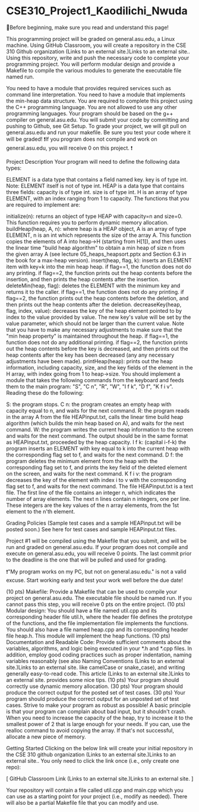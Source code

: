 # CSE310_Project1_Kaodilichi_Nwuda

🛑Before beginning, make sure you read and understand this page!

This programming project will be graded on general.asu.edu, a Linux machine. Using GitHub Classroom, you will create a repository in the CSE 310 Github organization (Links to an external site.)Links to an external site.. Using this repository, write and push the necessary code to complete your programming project. You will perform modular design and provide a Makefile to compile the various modules to generate the executable file named run.

You need to have a module that provides required services such as command line interpretation.
You need to have a module that implements the min-heap data structure.
You are required to complete this project using the C++ programming language.
You are not allowed to use any other programming languages.
Your program should be based on the g++ compiler on general.asu.edu.
You will submit your code by committing and pushing to Github, see Git Setup.
To grade your project, we will git pull on general.asu.edu and run your makefile.
Be sure you test your code where it will be graded!
❗️If you program does not compile and work on general.asu.edu, you will receive 0 on this project. ❗️
 

Project Description
Your program will need to define the following data types:

ELEMENT is a data type that contains a field named key.
key is of type int.
Note: ELEMENT itself is not of type int.
HEAP is a data type that contains three fields:
capacity is of type int.
size is of type int.
H is an array of type ELEMENT, with an index ranging from 1 to capacity.
The functions that you are required to implement are:

initialize(n): returns an object of type HEAP with capacity=n and size=0.
This function requires you to perform dynamic memory allocation.
buildHeap(heap, A, n): where heap is a HEAP object, A is an array of type ELEMENT, n is an int which represents the size of the array A.
This function copies the elements of A into heap→H (starting from H[1]), and then uses the linear time "build heap algorithm" to obtain a min heap of size n from the given array A (see lecture 05_heaps_heapsort.pptx and Section 6.3 in the book for a max-heap version).
insert(heap, flag, k): inserts an ELEMENT item with key=k into the min heap heap.
if flag==1, the function does not do any printing.
if flag==2, the function prints out the heap contents before the insertion, and then prints the heap contents after the insertion.
deleteMin(heap, flag): deletes the ELEMENT with the minimum key and returns it to the caller.
if flag==1, the function does not do any printing.
if flag==2, the function prints out the heap contents before the deletion, and then prints out the heap contents after the deletion.
decreaseKey(heap, flag, index, value): decreases the key of the heap element pointed to by index to the value provided by value.
The new key's value will be set by the value parameter, which should not be larger than the current value.
Note that you have to make any necessary adjustments to make sure that the "min heap property" is maintained throughout the heap.
if flag==1, the function does not do any additional printing.
if flag==2, the function prints out the heap contents before the key is decreased, and then prints out the heap contents after the key has been decreased (any any necessary adjustments have been made).
printHeap(heap): prints out the heap information, including capacity, size, and the key fields of the element in the H array, with index going from 1 to heap→size.
You should implement a module that takes the following commands from the keyboard and feeds them to the main program: "S", "C n", "R", "W", "I f k", "D f", "K f i v". Reading these do the following:

S: the program stops.
C n: the program creates an empty heap with capacity equal to n, and waits for the next command.
R: the program reads in the array A from the file HEAPinput.txt, calls the linear time build heap algorithm (which builds the min heap based on A), and waits for the next command.
W: the program writes the current heap information to the screen and waits for the next command. The output should be in the same format as HEAPinput.txt, proceeded by the heap capacity.
I f k: (capital i-f-k) the program inserts an ELEMENT with key equal to k into the current heap with the corresponding flag set to f, and waits for the next command.
D f: the program deletes the minimum element from the heap with the corresponding flag set to f, and prints the key field of the deleted element on the screen, and waits for the next command.
K f i v: the program decreases the key of the element with index i to v with the corresponding flag set to f, and waits for the next command.
The file HEAPinput.txt is a text file. The first line of the file contains an integer n, which indicates the number of array elements. The next n lines contain n integers, one per line. These integers are the key values of the n array elements, from the 1st element to the n'th element.

 

Grading Policies
(Sample test cases and a sample HEAPinput.txt will be posted soon.) See here for test cases and sample HEAPinput.txt files.

Project #1 will be compiled using the Makefile that you submit, and will be run and graded on general.asu.edu. If your program does not compile and execute on general.asu.edu, you will receive 0 points. The last commit prior to the deadline is the one that will be pulled and used for grading.

❗️"My program works on my PC, but not on general.asu.edu." is not a valid excuse. Start working early and test your work well before the due date!

(10 pts) Makefile: Provide a Makefile that can be used to compile your project on general.asu.edu. The executable file should be named run. If you cannot pass this step, you will receive 0 pts on the entire project.
(10 pts) Modular design: You should have a file named util.cpp and its corresponding header file util.h, where the header file defines the prototype of the functions, and the file implementation file implements the functions. You should also have a file named heap.cpp and its corresponding header file heap.h. This module will implement the heap functions.
(10 pts) Documentation and Readable Code: Provide sufficient comments about the variables, algorithms, and logic being executed in your *.h and *.cpp files. In addition, employ good coding practices such as proper indentation, naming variables reasonably (see also Naming Conventions (Links to an external site.)Links to an external site. like camelCase or snake_case), and writing generally easy-to-read code. This article (Links to an external site.)Links to an external site. provides some nice tips.
(10 pts) Your program should correctly use dynamic memory allocation.
(30 pts) Your program should produce the correct output for the posted set of test cases.
(30 pts) Your program should produce the correct output for an unposted set of test cases.
Strive to make your program as robust as possible! A basic principle is that your program can complain about bad input, but it shouldn't crash. When you need to increase the capacity of the heap, try to increase it to the smallest power of 2 that is large enough for your needs. If you can, use the realloc command to avoid copying the array. If that's not successful, allocate a new piece of memory.

 

Getting Started
Clicking on the below link will create your initial repository in the CSE 310 github organization (Links to an external site.)Links to an external site.. You only need to click the link once (i.e., only create one repo):

[ GitHub Classroom Link (Links to an external site.)Links to an external site. ]

Your repository will contain a file called util.cpp and main.cpp which you can use as a starting point for your project (i.e., modify as needed). There will also be a partial Makefile file that you can modify and use.

